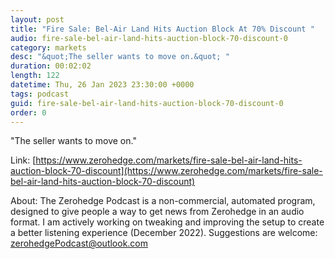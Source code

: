 ```yaml
---
layout: post
title: "Fire Sale: Bel-Air Land Hits Auction Block At 70% Discount "
audio: fire-sale-bel-air-land-hits-auction-block-70-discount-0
category: markets
desc: "&quot;The seller wants to move on.&quot; "
duration: 00:02:02
length: 122
datetime: Thu, 26 Jan 2023 23:30:00 +0000
tags: podcast
guid: fire-sale-bel-air-land-hits-auction-block-70-discount-0
order: 0
---
```

&quot;The seller wants to move on.&quot; 

Link: [https://www.zerohedge.com/markets/fire-sale-bel-air-land-hits-auction-block-70-discount](https://www.zerohedge.com/markets/fire-sale-bel-air-land-hits-auction-block-70-discount)

About: The Zerohedge Podcast is a non-commercial, automated program, designed to give people a way to get news from Zerohedge in an audio format.  I am actively working on tweaking and improving the setup to create a better listening experience (December 2022).  Suggestions are welcome: [zerohedgePodcast@outlook.com](mailto:zerohedgePodcast@outlook.com)